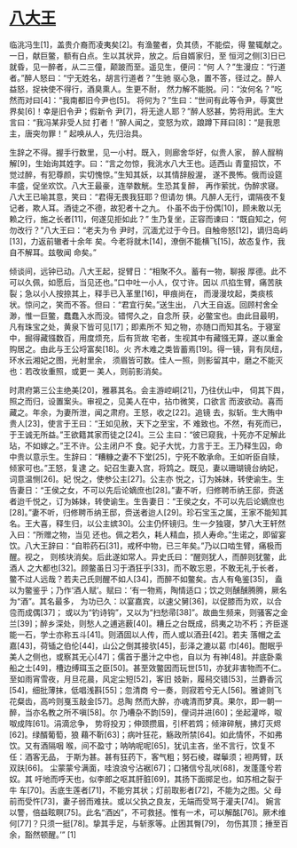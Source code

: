 # [八大王](https://baike.baidu.com/item/%E5%85%AB%E5%A4%A7%E7%8E%8B/12508261?fr=aladdin)


临洮冯生[1]，盖贵介裔而凌夷矣[2]。有渔鳖者，负其债，不能偿，得 鳖辄献之。一日，献巨鳖，额有白点。生以其状异，放之。后自婿家归，至 恒河之侧[3]日已就昏，见一醉者，从二三僮，颠跛而至。遥见生，便问：“何 人？”生漫应：“行道者。”醉人怒曰：“宁无姓名，胡言行道者？”生驰 驱心急，置不答，径过之。醉人益怒，捉袂使不得行，酒臭熏人。生更不耐， 然力解不能脱。问：“汝何名？”吃然而对曰[4]：“我南都旧今尹也[5]。 将何为？”生曰：“世间有此等令尹，辱寞世界矣[6]！幸是旧令尹；假新令 尹[7]，将无途人耶？”醉人怒甚，势将用武。生大言曰：“我冯某非受人挝 打者！”醉人闻之，变怒为欢，踉蹲下拜曰[8]：“是我恩主，唐突勿罪！” 起唤从人，先归治具。

生辞之不得。握手行数里，见一小村。既入，则廊舍华好，似贵人家， 醉人酲稍解[9]，生始询其姓字。曰：“言之勿惊，我洮水八大王也。适西山 青童招饮，不觉过醉，有犯尊颜，实切愧惊。”生知其妖，以其情辞殷渥， 遂不畏怖。俄而设筵丰盛，促坐欢饮。八大王最豪，连举数觥。生恐其复醉， 再作萦扰，伪醉求寝。八大王已喻其意，笑曰：“君得无畏我狂耶？但请勿 惧。凡醉人无行，谓隔夜不复记者，欺人耳。酒徒之不德，故犯者十之九。 仆虽不齿于份偶[10]，顾未敢以无赖之行，施之长者[11]，何遂见拒如此？” 生乃复坐，正容而谏曰：“既自知之，何勿改行？”八大王曰：“老夫为令 尹时，沉湎尤过于今日。自触帝怒[12]，谪归岛屿[13]，力返前辙者十余年 矣。今老将就木[14]，潦倒不能横飞[15]，故态复作，我自不解耳。兹敬闻 命矣。”

倾谈间，远钟已动。八大王起，捉臂日：“相聚不久。蓄有一物，聊报 厚德。此不可以久佩，如愿后，当见还也。”口中吐一小人，仅寸许。因以 爪掐生臂，痛苦肤裂；急以小人按捺其上，释手已入革里[16]，甲痕尚在， 而漫漫坟起，类痰核状。惊问之，笑而不答。但曰：“君宜行矣。”送生出， 八大王自返。回顾村舍全渺，惟一巨鳖，蠢蠢入水而没。错愕久之，自念所 获，必鳖宝也。由此目最明，凡有珠宝之处，黄泉下皆可见[17]；即素所不 知之物，亦随口而知其名。于寝室中，掘得藏镪数百，用度烦充，后有货故 宅者，生视其中有藏镪无算，遂以重金购居之。由此与王公埒富矣[18]。火 齐木难之类皆蓄焉[19]。得一镜，背有凤纽，环水云湘妃之图，光射里余， 须眉皆可数。佳人一照，则影留其中，磨之不能灭也：若改妆重照，或更一 美人，则前影消矣。

时肃府第三公主绝美[20]，雅慕其名。会主游崆峒[21]，乃往伏山中， 伺其下舆，照之而归，设置案头。审视之，见美人在中，拈巾微笑，口欲言 而波欲动。喜而藏之。年余，为妻所泄，闻之肃府。王怒，收之[22]。追镜 去，拟斩。生大贿中贵人[23]，使言于王曰：“王如见赦，天下之至宝，不 难致也。不然，有死而已，于王诚无所益。”王欲籍其家而徒之[24]。三公 主曰：“彼已窥我，十死亦不足解此玷，不如嫁之。”王不许。公主闭户不 食。妃子大忧，力言于王。王乃释生囚，命中贵以意示生。生辞曰：“糟糠之妻不下堂[25]，宁死不敢承命。王如听臣自赎，倾家可也。”王怒，复逮 之。妃召生妻入宫，将鸩之。既见，妻以珊瑚镜台纳妃，词意温恻[26]。妃 悦之，使参公主[27]。公主亦 悦之，订为姊妹，转使谕生。生告妻日：“王侯之女，不可以先后论嫡庶也[28]。”妻不听，归修聘币纳王邸，赍送者迨千悦之，订为姊妹，转使谕生。生告妻日：“王侯之女，不可以先后论嫡庶也[28]。”妻不听，归修聘币纳王邸，赍送者迨人[29]。珍石宝玉之属，王家不能知其名。王大喜，释生归，以公主嫔30]。公主仍怀镜归。生一夕独寝，梦八大王轩然入曰：“所赠之物，当见 还也。佩之若久，耗人精血，损人寿命。”生诺之，即留宴饮。八大王辞曰：“自聆药石[31]，戒杯中物，已三年矣。”乃以口啮生臂，痛极而醒。视之， 则核块消矣。后此遂如常人。异史氏曰：“醒则犹人，而醉则犹鳖，此酒人 之大都也[32]。顾鳖虽日习于酒狂乎[33]，而不敢忘恩，不敢无礼于长者， 鳖不过人远哉？若夫己氏则醒不如人[34]，而醉不如鳖矣。古人有龟鉴[35]， 盍以为鳖鉴乎；乃作‘酒人赋’。赋曰：‘有一物焉，陶情适口；饮之则醺醺腾腾，厥名为“酒”。其名最多， 为功已久：以宴嘉宾，以速父舅[36]，以促膝而为欢，以合卺而成偶[37]； 或以为“钓诗钩”，又以为“扫愁帚[38]”。故曲生频来，则骚客之金兰[39]；醉乡深处，则愁人之逋逃薮[40]。糟丘之台既成，鸱夷之功不朽；齐臣遂能一石，学士亦称五斗[41]。则酒固以人传，而人或以酒丑[42]。若夫 落帽之孟嘉[43]，荷锸之伯伦[44]，山公之倒其接欤[45]，彭泽之漉以葛 巾[46]。酣眠乎美人之侧也，或察其无心[47]；儒首于墨汁之中也，自以为 有神[48]。并底卧乘船之士[49]，槽边缚珥玉之臣[50]。甚至效鳖因而玩世[51]，亦犹非害物而不仁。至如雨宵雪夜，月旦花晨，风定尘短[52]，客旧 妓新，履舄交错[53]，兰麝香沉[54]，细批薄抹，低唱浅斟[55]；忽清商 兮一奏，则寂若兮无人[56]。雅谑则飞花粲齿，高吟则戛玉敲金[57]。总陶 然而大醉，亦魂清而梦真。果尔，即一朝一醉，当亦名教之所不嗔[58]。尔 乃嘈杂不韵[59]，俚词并进[60]；坐起灌哗，呶呶成阵[61]。涓滴忿争， 势将投刃；伸颈攒眉，引杯若鸩；倾渖碎觥，拂灯灭烬[62]。绿醑葡萄，狼 藉不靳[63]；病叶狂花，觞政所禁[64]。如此情怀，不如弗饮。又有酒隔咽 喉，间不盈寸；呐呐呢呢[65]，犹讥主吝，坐不言行，饮复不任：酒客无品， 于斯为甚。甚有狂药下，客气粗；努石棱，磔鬡须；袒两臂，跃双趺[66]。 尘蒙蒙兮满面，哇浪浪兮沾裾[67]；口猪信兮乱吠[68]，发蓬蓬兮若奴。其 吁地而呼天也，似李郎之呕其肝脏[69]，其扬下面掷足也，如苏相之裂于牛 车[70]。舌底生莲者[71]，不能穷其状；灯前取影者[72]，不能为之图。父 母前而受忤[73]，妻子弱而难扶。或以父执之良友，无端而受骂于灌夫[74]。 婉言以警，倍益眩瞑[75]。此名“酒凶”，不可救拯。惟有一术，可以解酩[76]。厥术维何[77]？只须一挺[78]。挚其手足，与斩豕等。止困其臀[79]， 勿伤其顶；捶至百余，豁然顿醒。’” [1]

